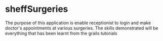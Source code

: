 # sheffSurgeries
The purpose of this application is enable receptionist to login and make doctor's appointments at various surgeries. The skills demonstrated will be everything that has been learnt from the grails tutorials   
